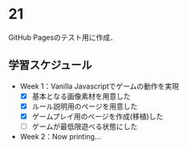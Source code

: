 # 21

GitHub Pagesのテスト用に作成．

## 学習スケジュール
- Week 1：Vanilla Javascriptでゲームの動作を実現
  - [x] 基本となる画像素材を用意した
  - [x] ルール説明用のページを用意した
  - [x] ゲームプレイ用のページを作成(移植)した
  - [ ] ゲームが最低限遊べる状態にした

- Week 2：Now printing...
